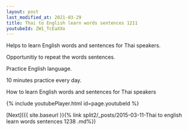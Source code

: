 ```yaml
---
layout: post
last_modified_at: 2021-03-29
title: Thai to English learn words sentences 1211 
youtubeId: ZW1_TcEaXXo
---
```

 
 
Helps to learn English words and sentences for Thai speakers.

Opportunitiy to repeat the words sentences. 

Practice English language. 
 
10 minutes practice every day. 
 
How to learn English words and sentences for Thai speakers 
 
{% include youtubePlayer.html id=page.youtubeId %}
 
 
[Next]({{ site.baseurl }}{% link  split2/_posts/2015-03-11-Thai to english learn words sentences 1238 .md%})
 
